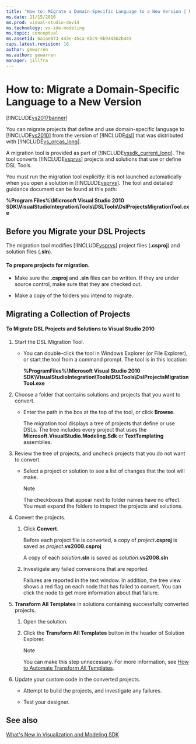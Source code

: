 ```yaml
---
title: "How to: Migrate a Domain-Specific Language to a New Version | Microsoft Docs"
ms.date: 11/15/2016
ms.prod: visual-studio-dev14
ms.technology: vs-ide-modeling
ms.topic: conceptual
ms.assetid: 6a1ae073-443e-45ca-8bc9-9b944362b449
caps.latest.revision: 16
author: gewarren
ms.author: gewarren
manager: jillfra
---
```

# How to: Migrate a Domain-Specific Language to a New Version
[!INCLUDE[vs2017banner](../includes/vs2017banner.md)]

You can migrate projects that define and use domain-specific language to [!INCLUDE[vs2010](../includes/vs2010-md.md)] from the version of [!INCLUDE[dsl](../includes/dsl-md.md)] that was distributed with [!INCLUDE[vs_orcas_long](../includes/vs-orcas-long-md.md)].  
  
 A migration tool is provided as part of [!INCLUDE[vssdk_current_long](../includes/vssdk-current-long-md.md)]. The tool converts [!INCLUDE[vsprvs](../includes/vsprvs-md.md)] projects and solutions that use or define DSL Tools.  
  
 You must run the migration tool explicitly: it is not launched automatically when you open a solution in [!INCLUDE[vsprvs](../includes/vsprvs-md.md)]. The tool and detailed guidance document can be found at this path:  
  
 **%Program Files%\Microsoft Visual Studio 2010 SDK\VisualStudioIntegration\Tools\DSLTools\DslProjectsMigrationTool.exe**  
  
## Before you Migrate your DSL Projects  
 The migration tool modifies [!INCLUDE[vsprvs](../includes/vsprvs-md.md)] project files (**.csproj**) and solution files (**.sln**).  
  
#### To prepare projects for migration.  
  
- Make sure the **.csproj** and **.sln** files can be written. If they are under source control, make sure that they are checked out.  
  
- Make a copy of the folders you intend to migrate.  
  
## Migrating a Collection of Projects  
  
#### To Migrate DSL Projects and Solutions to Visual Studio 2010  
  
1. Start the DSL Migration Tool.  
  
   - You can double-click the tool in Windows Explorer (or File Explorer), or start the tool from a command prompt. The tool is in this location:  
  
        **%ProgramFiles%\Microsoft Visual Studio 2010 SDK\VisualStudioIntegration\Tools\DSLTools\DslProjectsMigrationTool.exe**  
  
2. Choose a folder that contains solutions and projects that you want to convert.  
  
   - Enter the path in the box at the top of the tool, or click **Browse**.  
  
     The migration tool displays a tree of projects that define or use DSLs. The tree includes every project that uses the **Microsoft.VisualStudio.Modeling.Sdk** or **TextTemplating** assemblies.  
  
3. Review the tree of projects, and uncheck projects that you do not want to convert.  
  
   - Select a project or solution to see a list of changes that the tool will make.  
  
       > [!NOTE]
       > The checkboxes that appear next to folder names have no effect. You must expand the folders to inspect the projects and solutions.  
  
4. Convert the projects.  
  
   1. Click **Convert**.  
  
        Before each project file is converted, a copy of _project_**.csproj** is saved as _project_**.vs2008.csproj**  
  
        A copy of each _solution_**.sln** is saved as _solution_**.vs2008.sln**  
  
   2. Investigate any failed conversions that are reported.  
  
        Failures are reported in the text window. In addition, the tree view shows a red flag on each node that has failed to convert. You can click the node to get more information about that failure.  
  
5. **Transform All Templates** in solutions containing successfully converted projects.  
  
   1. Open the solution.  
  
   2. Click the **Transform All Templates** button in the header of Solution Explorer.  
  
       > [!NOTE]
       > You can make this step unnecessary. For more information, see [How to Automate Transform All Templates](https://msdn.microsoft.com/b63cfe20-fe5e-47cc-9506-59b29bca768a).  
  
6. Update your custom code in the converted projects.  
  
   - Attempt to build the projects, and investigate any failures.  
  
   - Test your designer.  
  
## See also  
 [What's New in Visualization and Modeling SDK](../misc/what-s-new-in-visualization-and-modeling-sdk.md)
